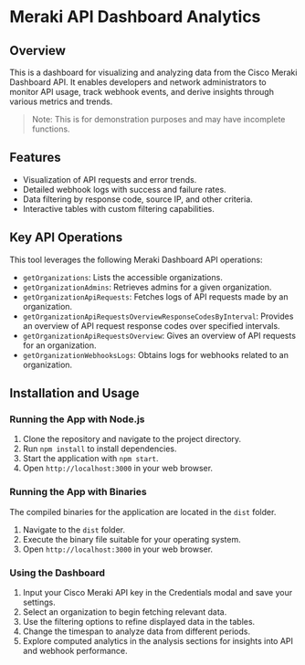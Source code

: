 
# Meraki API Dashboard Analytics

## Overview
This is a dashboard for visualizing and analyzing data from the Cisco Meraki Dashboard API. It enables developers and network administrators to monitor API usage, track webhook events, and derive insights through various metrics and trends.

> Note: This is for demonstration purposes and may have incomplete functions. 

## Features
- Visualization of API requests and error trends.
- Detailed webhook logs with success and failure rates.
- Data filtering by response code, source IP, and other criteria.
- Interactive tables with custom filtering capabilities.

## Key API Operations
This tool leverages the following Meraki Dashboard API operations:
- `getOrganizations`: Lists the accessible organizations.
- `getOrganizationAdmins`: Retrieves admins for a given organization.
- `getOrganizationApiRequests`: Fetches logs of API requests made by an organization.
- `getOrganizationApiRequestsOverviewResponseCodesByInterval`: Provides an overview of API request response codes over specified intervals.
- `getOrganizationApiRequestsOverview`: Gives an overview of API requests for an organization.
- `getOrganizationWebhooksLogs`: Obtains logs for webhooks related to an organization.

## Installation and Usage

### Running the App with Node.js
1. Clone the repository and navigate to the project directory.
2. Run `npm install` to install dependencies.
3. Start the application with `npm start`.
4. Open `http://localhost:3000` in your web browser.

### Running the App with Binaries
The compiled binaries for the application are located in the `dist` folder.
1. Navigate to the `dist` folder.
2. Execute the binary file suitable for your operating system.
3. Open `http://localhost:3000` in your web browser.

### Using the Dashboard
1. Input your Cisco Meraki API key in the Credentials modal and save your settings.
2. Select an organization to begin fetching relevant data.
3. Use the filtering options to refine displayed data in the tables.
4. Change the timespan to analyze data from different periods.
5. Explore computed analytics in the analysis sections for insights into API and webhook performance.
